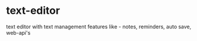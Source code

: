 # text-editor
text editor with text management features like - notes, reminders, auto save, web-api's
